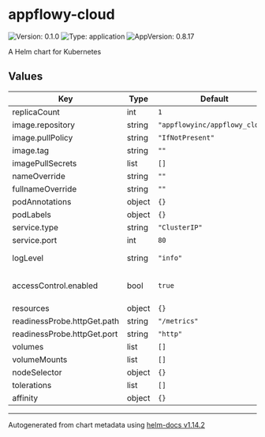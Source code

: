# appflowy-cloud

![Version: 0.1.0](https://img.shields.io/badge/Version-0.1.0-informational?style=flat-square) ![Type: application](https://img.shields.io/badge/Type-application-informational?style=flat-square) ![AppVersion: 0.8.17](https://img.shields.io/badge/AppVersion-0.8.17-informational?style=flat-square)

A Helm chart for Kubernetes

## Values

| Key | Type | Default | Description |
|-----|------|---------|-------------|
| replicaCount | int | `1` |  |
| image.repository | string | `"appflowyinc/appflowy_cloud"` |  |
| image.pullPolicy | string | `"IfNotPresent"` |  |
| image.tag | string | `""` |  |
| imagePullSecrets | list | `[]` |  |
| nameOverride | string | `""` |  |
| fullnameOverride | string | `""` |  |
| podAnnotations | object | `{}` |  |
| podLabels | object | `{}` |  |
| service.type | string | `"ClusterIP"` |  |
| service.port | int | `80` |  |
| logLevel | string | `"info"` | Stdout log level |
| accessControl.enabled | bool | `true` | Enable access control |
| resources | object | `{}` |  |
| readinessProbe.httpGet.path | string | `"/metrics"` |  |
| readinessProbe.httpGet.port | string | `"http"` |  |
| volumes | list | `[]` |  |
| volumeMounts | list | `[]` |  |
| nodeSelector | object | `{}` |  |
| tolerations | list | `[]` |  |
| affinity | object | `{}` |  |

----------------------------------------------
Autogenerated from chart metadata using [helm-docs v1.14.2](https://github.com/norwoodj/helm-docs/releases/v1.14.2)
